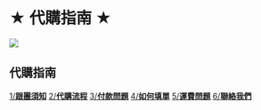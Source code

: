 # ★ 代購指南 ★

![](.gitbook/assets/da-biao-1.jpg)

## 代購指南

 [1/**跟團須知**](https://lightup0224.gitbook.io/question/gen-tuan-xu-zhi) [2/**代購流程**](https://lightup0224.gitbook.io/question/dai-gou-liu-cheng) [3/**付款問題**](https://lightup0224.gitbook.io/question/fu-kuan-wen-ti) [4/**如何填單**](https://lightup0224.gitbook.io/question/ru-he-tian-dan-ff1f) [5/**運費問題**](https://lightup0224.gitbook.io/question/yun-fei) [6/**聯絡我們**](https://lightup0224.gitbook.io/question/lian-luo-wo-men)

